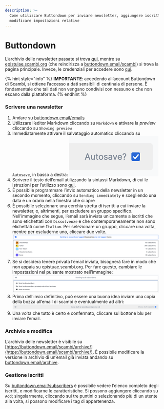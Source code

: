 ```yaml
---
description: >-
  Come utilizzare Buttondown per inviare newsletter, aggiungere iscritti e
  modificare impostazioni relative
---
```


# Buttondown

L’archivio delle newsletter passate si trova [qui](https://buttondown.email/scambi/archive/), mentre su [epistulae.scambi.org](https://epistulae.scambi.org) (che reindirizza a [buttondown.email/scambi](https://buttondown.email/scambi/)) si trova la pagina principale. Invece, le credenziali per accedere sono [qui](https://nuvola.scambi.org/apps/passwords/).

{% hint style="info" %}
**IMPORTANTE**: accedendo all’account Buttondown di Scambi, si ottiene l’accesso a dati sensibili di centinaia di persone. È fondamentale che tali dati non vengano condivisi con nessuno e che non escano dalla piattaforma.
{% endhint %}

### Scrivere una newsletter

1. Andare su [buttondown.email/emails](https://buttondown.email/emails)
2. Utilizzare l’editor Markdown cliccando su `Markdown` e attivare la _preview_ cliccando su `Showing preview`
3. Immediatamente attivare il salvataggio automatico cliccando su `Autosave`, in basso a destra: ![](../../.gitbook/assets/buttondown-autosave.png)
4. Scrivere il testo dell’email utilizzando la sintassi Markdown, di cui le istruzioni per l’utilizzo sono [qui](../../piattaforme-e-strumenti/markdown.md).
5. È possibile programmare l’invio automatico della newsletter in un secondo momento, cliccando su `Sending immediately` e scegliendo una data e un orario nella finestra che si apre
6. È possibile selezionare una cerchia stretta di iscritti a cui inviare la newsletter, o, altrimenti, per escludere un gruppo specifico. Nell’immagine che segue, l’email sarà inviata unicamente a iscritti che sono etichettati con `Dissolvenze` e che contemporaneamente non sono elichettati come `Italian`. Per selezionare un gruppo, cliccare una volta, mentre per escluderne uno, cliccare due volte.\
   ![](../../.gitbook/assets/buttondown-sending-to.png)
7. Se si desidera tenere privata l’email inviata, bisognerà fare in modo che non appaia su epistuae.scambi.org. Per fare questo, cambiare le impostazioni nel pulsante mostrato nell’immagine:\
   ![](../../.gitbook/assets/buttondown-visibility.png)
8. Prima dell’invio definitivo, può essere una buona idea inviare una copia della bozza all’email di scambi e eventualmente ad altri:\
   ![](../../.gitbook/assets/buttondown-send-draft.png)
9. Una volta che tutto è certo e confermato, cliccare sul bottone blu per inviare l’email.

### Archivio e modifica

L’archivio delle newsletter è visibile su [https://buttondown.email/scambi/archive/](https://buttondown.email/scambi/archive/). È possibile modificare la versione in archivio di un’email già inviata andando su [buttondown.email/archive](https://buttondown.email/archive).

### Gestione iscritti

Su [buttondown.email/subscribers](https://buttondown.email/subscribers) è possibile vedere l’elenco completo degli iscritti, e modificarne le caratteristiche. Si possono aggiungere cliccando su `Add`; singolarmente, cliccando sui tre puntini o selezionando più di un utente alla volta, si possono modificare i tag di appartenenza.
